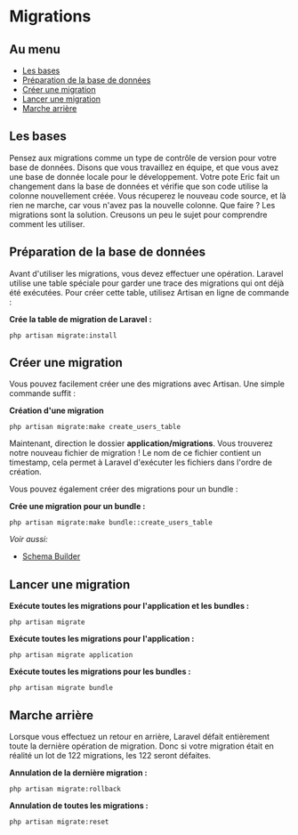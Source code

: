 # Migrations

## Au menu

- [Les bases](#the-basics)
- [Préparation de la base de données](#prepping-your-database)
- [Créer une migration](#creating-migrations)
- [Lancer une migration](#running-migrations)
- [Marche arrière](#rolling-back)

<a name="the-basics"></a>
## Les bases

Pensez aux migrations comme un type de contrôle de version pour votre base de données. Disons que vous travaillez en équipe, et que vous avez une base de donnée locale pour le développement. Votre pote Eric fait un changement dans la base de données et vérifie que son code utilise la colonne nouvellement créée. Vous récuperez le nouveau code source, et là rien ne marche, car vous n'avez pas la nouvelle colonne. Que faire ? Les migrations sont la solution. Creusons un peu le sujet pour comprendre comment les utiliser.

<a name="prepping-your-database"></a>
## Préparation de la base de données

Avant d'utiliser les migrations, vous devez effectuer une opération. Laravel utilise une table spéciale pour garder une trace des migrations qui ont déjà été exécutées. Pour créer cette table, utilisez Artisan en ligne de commande :

**Crée la table de migration de Laravel :**

    php artisan migrate:install

<a name="creating-migrations"></a>
## Créer une migration

Vous pouvez facilement créer une des migrations avec Artisan. Une simple commande suffit :

**Création d'une migration**

    php artisan migrate:make create_users_table

Maintenant, direction le dossier **application/migrations**. Vous trouverez notre nouveau fichier de migration ! Le nom de ce fichier contient un timestamp, cela permet à Laravel d'exécuter les fichiers dans l'ordre de création.

Vous pouvez également créer des migrations pour un bundle :

**Crée une migration pour un bundle :**

    php artisan migrate:make bundle::create_users_table

*Voir aussi:*

- [Schema Builder](/3/database/schema)

<a name="running-migrations"></a>
## Lancer une migration

**Exécute toutes les migrations pour l'application et les bundles :**

    php artisan migrate

**Exécute toutes les migrations pour l'application :**

    php artisan migrate application

**Exécute toutes les migrations pour les bundles :**

    php artisan migrate bundle

<a name="rolling-back"></a>
## Marche arrière

Lorsque vous effectuez un retour en arrière, Laravel défait entièrement toute la dernière opération de migration. Donc si votre migration était en réalité un lot de 122 migrations, les 122 seront défaites.

**Annulation de la dernière migration :**

    php artisan migrate:rollback

**Annulation de toutes les migrations :**

    php artisan migrate:reset
